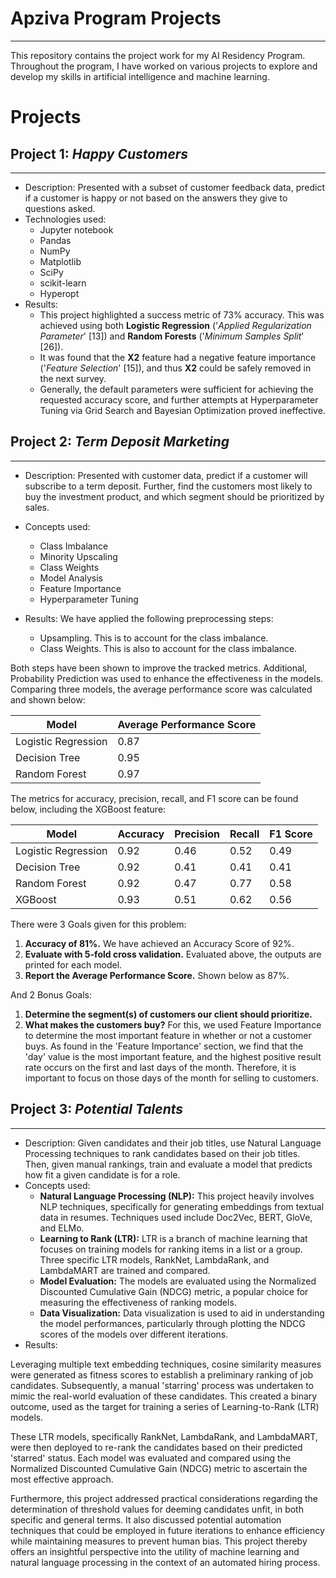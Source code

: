 # Apziva Program Projects
---
This repository contains the project work for my AI Residency Program. Throughout the program, I have worked on various projects to explore and develop my skills in artificial intelligence and machine learning.

# Projects
## **Project 1:** *Happy Customers*
---
- Description: Presented with a subset of customer feedback data, predict if a customer is happy or not based on the answers they give to questions asked.
- Technologies used: 
    - Jupyter notebook 
    - Pandas
    - NumPy
    - Matplotlib
    - SciPy
    - scikit-learn
    - Hyperopt
- Results: 
    - This project highlighted a success metric of 73% accuracy. This was achieved using both **Logistic Regression** ('*Applied Regularization Parameter*' [13]) and **Random Forests** ('*Minimum Samples Split*' [26]).
    - It was found that the **X2** feature had a negative feature importance ('*Feature Selection*' [15]), and thus **X2** could be safely removed in the next survey.
    - Generally, the default parameters were sufficient for achieving the requested accuracy score, and further attempts at Hyperparameter Tuning via Grid Search and Bayesian Optimization proved ineffective.

## **Project 2:** *Term Deposit Marketing*
---
- Description: Presented with customer data, predict if a customer will subscribe to a term deposit. Further, find the customers most likely to buy the investment product, and which segment should be prioritized by sales.
- Concepts used: 
    - Class Imbalance 
    - Minority Upscaling
    - Class Weights
    - Model Analysis
    - Feature Importance
    - Hyperparameter Tuning
- Results: 
We have applied the following preprocessing steps:

    - Upsampling. This is to account for the class imbalance.
    - Class Weights. This is also to account for the class imbalance.

Both steps have been shown to improve the tracked metrics. Additional, Probability Prediction was used to enhance the effectiveness in the models. Comparing three models, the average performance score was calculated and shown below:

| Model               | Average Performance Score |
|---------------------|---------------------------|
| Logistic Regression | 0.87                      |
| Decision Tree       | 0.95                      |
| Random Forest       | 0.97                      |

The metrics for accuracy, precision, recall, and F1 score can be found below, including the XGBoost feature:

| Model               | Accuracy | Precision | Recall | F1 Score |
|---------------------|----------|-----------|--------|----------|
| Logistic Regression | 0.92     | 0.46      | 0.52   | 0.49     |
| Decision Tree       | 0.92     | 0.41      | 0.41   | 0.41     |
| Random Forest       | 0.92     | 0.47      | 0.77   | 0.58     |
| XGBoost             | 0.93     | 0.51      | 0.62   | 0.56     |

There were 3 Goals given for this problem:

1. **Accuracy of 81%.** We have achieved an Accuracy Score of 92%.
2. **Evaluate with 5-fold cross validation.** Evaluated above, the outputs are printed for each model.
3. **Report the Average Performance Score.** Shown below as 87%.

And 2 Bonus Goals:

1. **Determine the segment(s) of customers our client should prioritize.**
2. **What makes the customers buy?** For this, we used Feature Importance to determine the most important feature in whether or not a customer buys. As found in the 'Feature Importance' section, we find that the 'day' value is the most important feature, and the highest positive result rate occurs on the first and last days of the month. Therefore, it is important to focus on those days of the month for selling to customers.

## **Project 3:** *Potential Talents*
---
- Description: Given candidates and their job titles, use Natural Language Processing techniques to rank candidates based on their job titles. Then, given manual rankings, train and evaluate a model that predicts how fit a given candidate is for a role.
- Concepts used: 
    - **Natural Language Processing (NLP):** This project heavily involves NLP techniques, specifically for generating embeddings from textual data in resumes. Techniques used include Doc2Vec, BERT, GloVe, and ELMo.
    - **Learning to Rank (LTR):** LTR is a branch of machine learning that focuses on training models for ranking items in a list or a group. Three specific LTR models, RankNet, LambdaRank, and LambdaMART are trained and compared.
    - **Model Evaluation:** The models are evaluated using the Normalized Discounted Cumulative Gain (NDCG) metric, a popular choice for measuring the effectiveness of ranking models.
    - **Data Visualization:** Data visualization is used to aid in understanding the model performances, particularly through plotting the NDCG scores of the models over different iterations.
- Results: 

Leveraging multiple text embedding techniques, cosine similarity measures were generated as fitness scores to establish a preliminary ranking of job candidates. Subsequently, a manual 'starring' process was undertaken to mimic the real-world evaluation of these candidates. This created a binary outcome, used as the target for training a series of Learning-to-Rank (LTR) models.

These LTR models, specifically RankNet, LambdaRank, and LambdaMART, were then deployed to re-rank the candidates based on their predicted 'starred' status. Each model was evaluated and compared using the Normalized Discounted Cumulative Gain (NDCG) metric to ascertain the most effective approach.

Furthermore, this project addressed practical considerations regarding the determination of threshold values for deeming candidates unfit, in both specific and general terms. It also discussed potential automation techniques that could be employed in future iterations to enhance efficiency while maintaining measures to prevent human bias. This project thereby offers an insightful perspective into the utility of machine learning and natural language processing in the context of an automated hiring process.

